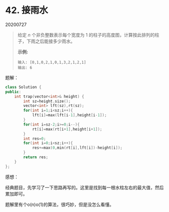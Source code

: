 # 42. 接雨水

20200727

> 给定 *n* 个非负整数表示每个宽度为 1 的柱子的高度图，计算按此排列的柱子，下雨之后能接多少雨水。
>
> **示例:**
>
> ```
> 输入: [0,1,0,2,1,0,1,3,2,1,2,1]
> 输出: 6
>```

题解：

```c++
class Solution {
public:
    int trap(vector<int>& height) {
        int sz=height.size();
        vector<int> lft(sz),rt(sz);
        for(int i=1;i<sz;i++){
            lft[i]=max(lft[i-1],height[i-1]);
        }
        for(int i=sz-2;i>=0;i--){
            rt[i]=max(rt[i+1],height[i+1]);
        }
        int res=0;
        for(int i=0;i<sz;i++){
            res+=max(0,min(rt[i],lft[i])-height[i]);
        }
        return res;
    }
};
```

感想：

经典题目，先学习了一下思路再写的。这里是找到每一根水柱左右的最大值，然后累加即可。

题解里有个o(n)o(1)的算法，很巧妙，但是没怎么看懂。